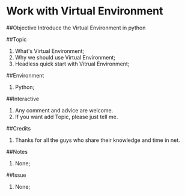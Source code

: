 # Work with Virtual Environment

##Objective
  Introduce the Virtual Environment in python

##Topic
1. What's Virtual Environment;
2. Why we should use Virtual Environment;
3. Headless quick start with Vitrual Environment;


##Environment
1. Python;


##Interactive
1. Any comment and advice are welcome.
2. If you want add Topic, please just tell me.

##Credits
1. Thanks for all the guys who share their knowledge and time in net.

##Notes
1. None;

##Issue
1. None;

